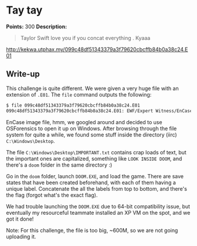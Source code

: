 # Tay tay

**Points:** 300
**Description:** 

> Taylor Swift love you if you concat everything . Kyaaa    
 
http://kekwa.utphax.my/099c48df51343379a3f79620cbcffb84b0a38c24.E01

## Write-up

This challenge is quite different. We were given a very huge file with an extension of `.E01`. The `file` command outputs the following:

```bash
$ file 099c48df51343379a3f79620cbcffb84b0a38c24.E01 
099c48df51343379a3f79620cbcffb84b0a38c24.E01: EWF/Expert Witness/EnCase image file format
```

EnCase image file, hmm, we googled around and decided to use OSForensics to open it up on Windows. After browsing through the file system for quite a while, we found some stuff inside the directory (iirc) `C:\Windows\Desktop`.

The file `C:\Windows\Desktop\IMPORTANT.txt` contains crap loads of text, but the important ones are capitalized, something like `LOOK INSIDE DOOM`, and there's a `doom` folder in the same directory :)

Go in the `doom` folder, launch `DOOM.EXE`, and load the game. There are save states that have been created beforehand, with each of them having a unique label. Concatenate the all the labels from top to bottom, and there's the flag (forgot what's the exact flag).

We had trouble launching the `DOOM.EXE` due to 64-bit compatibility issue, but eventually my resourceful teammate  installed an XP VM on the spot, and we got it done!

Note: For this challenge, the file is too big, ~600M, so we are not going uploading it.

